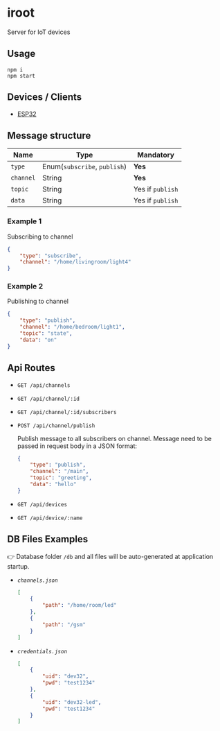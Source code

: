 # iroot
Server for IoT devices

## Usage

```
npm i
npm start
```

## Devices / Clients

- [ESP32](https://github.com/abobija/iroot-dev)

## Message structure

| Name | Type | Mandatory |
| --- | --- | --- |
| `type` | Enum(`subscribe`, `publish`) | **Yes** |
| `channel` | String | **Yes** |
| `topic` | String | Yes if `publish` |
| `data` | String | Yes if `publish` |

### Example 1

Subscribing to channel

```json
{
    "type": "subscribe",
    "channel": "/home/livingroom/light4"
}
```

### Example 2

Publishing to channel

```json
{
    "type": "publish",
    "channel": "/home/bedroom/light1",
    "topic": "state",
    "data": "on"
}
```

## Api Routes

- `GET /api/channels`
- `GET /api/channel/:id`
- `GET /api/channel/:id/subscribers`
- `POST /api/channel/publish`
    
    Publish message to all subscribers on channel. Message need to be passed in request body in a JSON format:
    ```json
    {
        "type": "publish",
        "channel": "/main",
        "topic": "greeting",
        "data": "hello"
    }
    ```
- `GET /api/devices`
- `GET /api/device/:name`

## DB Files Examples

:point_right: Database folder `/db` and all files will be auto-generated at application startup.

- _`channels.json`_
    ```json
    [
        {
            "path": "/home/room/led"
        },
        {
            "path": "/gsm"
        }
    ]
    ```

- _`credentials.json`_
    ```json
    [
        {
            "uid": "dev32",
            "pwd": "test1234"
        },
        {
            "uid": "dev32-led",
            "pwd": "test1234"
        }
    ]
    ```